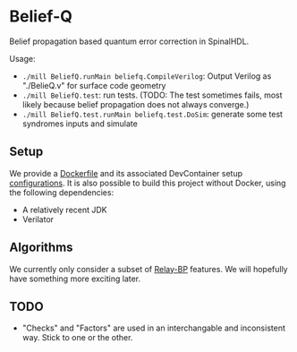 # Belief-Q

Belief propagation based quantum error correction in SpinalHDL.

Usage:
* `./mill BeliefQ.runMain beliefq.CompileVerilog`: Output Verilog as "./BelieQ.v" for surface code geometry
* `./mill BeliefQ.test`: run tests. (TODO: The test sometimes fails, most likely because belief propagation does not always converge.)
* `./mill BeliefQ.test.runMain beliefq.test.DoSim`: generate some test syndromes inputs and simulate

## Setup

We provide a [Dockerfile](./.devcontainer/Dockerfile) and its associated DevContainer setup [configurations](./.devcontainer/devcontainer.json).
It is also possible to build this project without Docker, using the following dependencies:
* A relatively recent JDK
* Verilator

## Algorithms

We currently only consider a subset of [Relay-BP](https://arxiv.org/abs/2506.01779) features.
We will hopefully have something more exciting later.

## TODO

* "Checks" and "Factors" are used in an interchangable and inconsistent way. Stick to one or the other.
